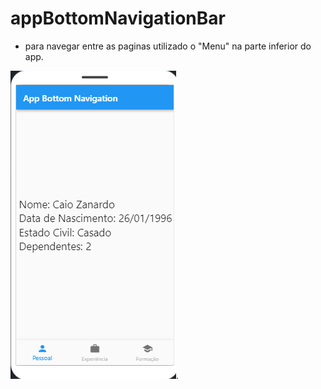 # appBottomNavigationBar
- para navegar entre as paginas utilizado o "Menu" na parte inferior do app. 

![PRINT!](btnBar.png).
